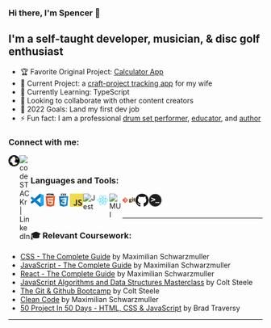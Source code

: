 ### Hi there, I'm Spencer 👋

## I'm a self-taught developer, musician, & disc golf enthusiast

- 🏆 Favorite Original Project: [Calculator App](https://github.com/Spencer-Sch/Calculator_2.0)
- 🔨 Current Project: a [craft-project tracking app](https://github.com/Spencer-Sch/ravelry-clone) for my wife
- 🌱 Currently Learning: TypeScript
- 👯 Looking to collaborate with other content creators
- 🥅 2022 Goals: Land my first dev job
- ⚡ Fun fact: I am a professional [drum set performer][website], [educator][youtube], and [author](https://inthekeyofrhythm.com/product/making-a-drummer/)

### Connect with me:

[<img align="left" alt="codeSTACKr.com" width="22px" src="https://raw.githubusercontent.com/iconic/open-iconic/master/svg/globe.svg" />][website]
[<img align="left" alt="codeSTACKr | LinkedIn" width="22px" src="https://cdn.jsdelivr.net/npm/simple-icons@v3/icons/linkedin.svg" />][linkedin]

<br />

### Languages and Tools:

<img align="left" alt="Visual Studio Code" width="26px" src="https://raw.githubusercontent.com/github/explore/80688e429a7d4ef2fca1e82350fe8e3517d3494d/topics/visual-studio-code/visual-studio-code.png" />
<img align="left" alt="HTML5" width="26px" src="https://raw.githubusercontent.com/github/explore/80688e429a7d4ef2fca1e82350fe8e3517d3494d/topics/html/html.png" />
<img align="left" alt="CSS3" width="26px" src="https://raw.githubusercontent.com/github/explore/80688e429a7d4ef2fca1e82350fe8e3517d3494d/topics/css/css.png" />
<img align="left" alt="JavaScript" width="26px" src="https://raw.githubusercontent.com/github/explore/80688e429a7d4ef2fca1e82350fe8e3517d3494d/topics/javascript/javascript.png" />
<img align="left" alt="Jest" width="26px" src="https://symbols.getvecta.com/stencil_85/20_jest-icon.aff64ab210.svg" />
<img align="left" alt="React" width="26px" src="https://raw.githubusercontent.com/github/explore/80688e429a7d4ef2fca1e82350fe8e3517d3494d/topics/react/react.png" />
<img align="left" alt="MUI" width="26px" src="https://camo.githubusercontent.com/306dedb9426f1d93a981d305a0a18164932ece8dca4d5fd820b1d3c36625b218/68747470733a2f2f6d75692e636f6d2f7374617469632f6c6f676f2e737667" />
<img align="left" alt="Git" width="26px" src="https://raw.githubusercontent.com/github/explore/80688e429a7d4ef2fca1e82350fe8e3517d3494d/topics/git/git.png" />
<img align="left" alt="GitHub" width="26px" src="https://raw.githubusercontent.com/github/explore/78df643247d429f6cc873026c0622819ad797942/topics/github/github.png" />
<img align="left" alt="Terminal" width="26px" src="https://raw.githubusercontent.com/github/explore/80688e429a7d4ef2fca1e82350fe8e3517d3494d/topics/terminal/terminal.png" />

<br />
<br />

---

### 🎓 Relevant Coursework:

- [CSS - The Complete Guide](https://www.udemy.com/share/101rBy3@Pc_2rZB0acAvikOKJOofJ0zu0GaDJNUoSP2zvgxGRcYXG0Plgm4g0TZV2Iwyc57haw==/) by Maximilian Schwarzmuller
- [JavaScript - The Complete Guide](https://www.udemy.com/share/102aa23@W8nqemr18V0ACTl_Fu3Y3JcuuNcjkK-r5JG001bG9-gu2bktutz2RCecbRhDxy9mig==/) by Maximilian Schwarzmuller
- [React - The Complete Guide](https://www.udemy.com/share/101Way3@klfarCKY4sMTApkFb39z0BEI7SiCKbBsWs_L4m4s5xBlvmkp0r0YhjFdG-C0LaJYgw==/) by Maximilian Schwarzmuller
- [JavaScript Algorithms and Data Structures Masterclass](https://www.udemy.com/share/101XY23@upn9XFunWMRDwUfBuw9FAJbsI8BYKtARntFWBBrmnQh-OqAhQZXPf2OK54U8F4Nm6A==/) by Colt Steele
- [The Git & Github Bootcamp](https://www.udemy.com/share/104d2a3@IHeLx3TuV0NMG_ZcHIk7TWSIH---cP_LK9IXvtYNtc01SK1KzSddHFyCza2uz3Vq-Q==/) by Colt Steele
- [Clean Code](https://www.udemy.com/share/103MgS3@hw-eY1GcHRAG9K_OB8bH3Ecbp80iD2E1SU8OHyuwjVFG4BLiaN5ONcveDHWFoLX8nQ==/) by Maximilian Schwarzmuller
- [50 Project In 50 Days - HTML, CSS & JavaScript](https://www.udemy.com/share/103Pv23@ZvfUWvwdYHOkuhEzjiJ5epXkRCOVDiFdQu-cv6xQKbuaDT77D73VJnjOWDc-sYBAVA==/) by Brad Traversy

---

[website]: https://inthekeyofrhythm.com
[linkedin]: https://www.linkedin.com/in/spencer-schoeneman-b621908b/
[youtube]: https://www.youtube.com/user/InTheKeyOfRhythm
